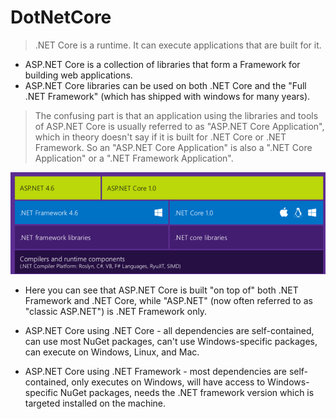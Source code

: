 # DotNetCore

> .NET Core is a runtime. It can execute applications that are built for it.


-  ASP.NET Core is a collection of libraries that form a Framework for building web applications. 
- ASP.NET Core libraries can be used on both .NET Core and the "Full .NET Framework" (which has shipped with windows for many years).

> The confusing part is that an application using the libraries and tools of ASP.NET Core is usually referred to as "ASP.NET Core Application", which in theory doesn't say if it is built for .NET Core or .NET Framework. So an "ASP.NET Core Application" is also a ".NET Core Application" or a ".NET Framework Application".

![diff](/Images/diff.png)

- Here you can see that ASP.NET Core is built "on top of" both .NET Framework and .NET Core, while "ASP.NET" (now often referred to as "classic ASP.NET") is .NET Framework only.

- ASP.NET Core using .NET Core - all dependencies are self-contained, can use most NuGet packages, can't use Windows-specific packages, can execute on Windows, Linux, and Mac.

- ASP.NET Core using .NET Framework - most dependencies are self-contained, only executes on Windows, will have access to Windows-specific NuGet packages, needs the .NET framework version which is targeted installed on the machine.